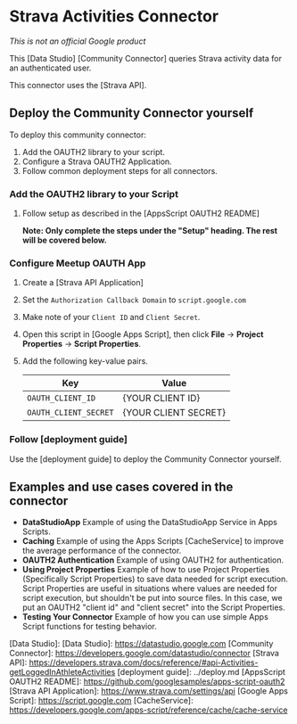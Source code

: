 # Strava Activities Connector

*This is not an official Google product*

This [Data Studio] [Community Connector] queries Strava activity data for an
authenticated user.

This connector uses the [Strava API].

## Deploy the Community Connector yourself

To deploy this community connector:

1. Add the OAUTH2 library to your script.
1. Configure a Strava OAUTH2 Application.
1. Follow common deployment steps for all connectors.

### Add the OAUTH2 library to your Script

1.  Follow setup as described in the [AppsScript OAUTH2 README]

    **Note: Only complete the steps under the "Setup" heading. The rest will be
    covered below.**

### Configure Meetup OAUTH App

1.  Create a [Strava API Application] 
1.  Set the `Authorization Callback Domain` to `script.google.com`
1.  Make note of your `Client ID` and `Client Secret`.
1.  Open this script in [Google Apps Script], then click **File** ->
    **Project Properties** -> **Script Properties**.
1.  Add the following key-value pairs.

    Key                   | Value
    --------------------- | --------------------
    `OAUTH_CLIENT_ID`     | {YOUR CLIENT ID}
    `OAUTH_CLIENT_SECRET` | {YOUR CLIENT SECRET}

### Follow [deployment guide]

Use the [deployment guide] to deploy the Community Connector yourself.


## Examples and use cases covered in the connector

-   **DataStudioApp** Example of using the DataStudioApp Service in Apps
    Scripts.
-   **Caching** Example of using the Apps Scripts [CacheService] to improve the
    average performance of the connector.
-   **OAUTH2 Authentication** Example of using OAUTH2 for authentication.
-   **Using Project Properties** Example of how to use Project Properties
    (Specifically Script Properties) to save data needed for script execution.
    Script Properties are useful in situations where values are needed for
    script execution, but shouldn't be put into source files. In this case, we
    put an OAUTH2 "client id" and "client secret" into the Script Properties.
-   **Testing Your Connector** Example of how you can use simple Apps Script
    functions for testing behavior.

[Data Studio]: 
[Data Studio]: https://datastudio.google.com
[Community Connector]: https://developers.google.com/datastudio/connector
[Strava API]: https://developers.strava.com/docs/reference/#api-Activities-getLoggedInAthleteActivities
[deployment guide]: ../deploy.md
[AppsScript OAUTH2 README]: https://github.com/googlesamples/apps-script-oauth2
[Strava API Application]: https://www.strava.com/settings/api
[Google Apps Script]: https://script.google.com
[CacheService]: https://developers.google.com/apps-script/reference/cache/cache-service
